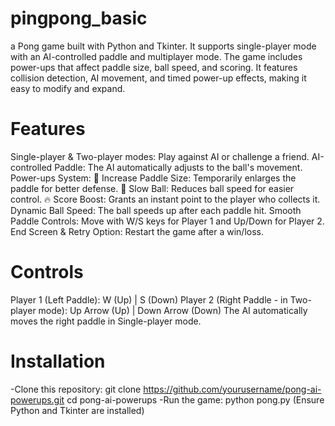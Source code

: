 # pingpong_basic
a Pong game built with Python and Tkinter. It supports single-player mode with an AI-controlled paddle and multiplayer mode. The game includes power-ups that affect paddle size, ball speed, and scoring. It features collision detection, AI movement, and timed power-up effects, making it easy to modify and expand.
# Features
Single-player & Two-player modes: Play against AI or challenge a friend.
AI-controlled Paddle: The AI automatically adjusts to the ball's movement.
 Power-ups System:
🏓 Increase Paddle Size: Temporarily enlarges the paddle for better defense.
🐢 Slow Ball: Reduces ball speed for easier control.
🔥 Score Boost: Grants an instant point to the player who collects it.
Dynamic Ball Speed: The ball speeds up after each paddle hit.
Smooth Paddle Controls: Move with W/S keys for Player 1 and Up/Down for Player 2.
End Screen & Retry Option: Restart the game after a win/loss.
# Controls
Player 1 (Left Paddle): W (Up) | S (Down)
Player 2 (Right Paddle - in Two-player mode): Up Arrow (Up) | Down Arrow (Down)
The AI automatically moves the right paddle in Single-player mode.
# Installation
-Clone this repository:
git clone https://github.com/yourusername/pong-ai-powerups.git
cd pong-ai-powerups
-Run the game:
python pong.py
(Ensure Python and Tkinter are installed)

